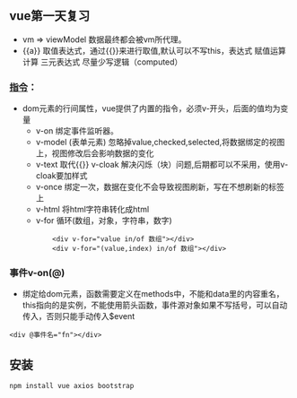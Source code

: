 ## vue第一天复习
- vm => viewModel 数据最终都会被vm所代理。
- {{a}} 取值表达式，通过{{}}来进行取值,默认可以不写this，表达式 赋值运算 计算 三元表达式
尽量少写逻辑（computed）

### [指令](https://cn.vuejs.org/v2/api/#v-on)：
- dom元素的行间属性，vue提供了内置的指令，必须v-开头，后面的值均为变量
    - v-on 绑定事件监听器。
    - v-model (表单元素) 忽略掉value,checked,selected,将数据绑定的视图上，视图修改后会影响数据的变化
    - v-text 取代{{}} v-cloak 解决闪烁（块）问题,后期都可以不采用，使用v-cloak要加样式
    - v-once 绑定一次，数据在变化不会导致视图刷新，写在不想刷新的标签上
    - v-html 将html字符串转化成html
    - v-for 循环(数组，对象，字符串，数字)
        ```
            <div v-for="value in/of 数组"></div>
            <div v-for="(value,index) in/of 数组"></div>
        ```
### 事件v-on(@)
- 绑定给dom元素，函数需要定义在methods中，不能和data里的内容重名，this指向的是实例，不能使用箭头函数，事件源对象如果不写括号，可以自动传入，否则只能手动传入$event
```
<div @事件名="fn"></div>
```

## 安装
```
npm install vue axios bootstrap
```

